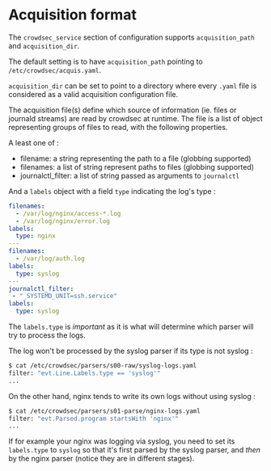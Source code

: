 # Acquisition format

The `crowdsec_service` section of configuration supports `acquisition_path` and `acquisition_dir`.

The default setting is to have `acquisition_path` pointing to `/etc/crowdsec/acquis.yaml`.

`acquisition_dir` can be set to point to a directory where every `.yaml` file is considered as a valid acquisition configuration file.



The acquisition file(s) define which source of information (ie. files or journald streams) are read by crowdsec at runtime.
The file is a list of object representing groups of files to read, with the following properties.

A least one of :

 - filename: a string representing the path to a file (globbing supported)
 - filenames: a list of string represent paths to files (globbing supported)
 - journalctl_filter: a list of string passed as arguments to `journalctl`

And a `labels` object with a field `type` indicating the log's type :
```yaml
filenames:
  - /var/log/nginx/access-*.log
  - /var/log/nginx/error.log
labels:
  type: nginx
---
filenames:
  - /var/log/auth.log
labels:
  type: syslog
---
journalctl_filter:
 - "_SYSTEMD_UNIT=ssh.service"
labels:
  type: syslog

```

The `labels.type` is *important* as it is what will determine which parser will try to process the logs. 

The log won't be processed by the syslog parser if its type is not syslog :
```bash
$ cat /etc/crowdsec/parsers/s00-raw/syslog-logs.yaml 
filter: "evt.Line.Labels.type == 'syslog'"
...
```

On the other hand, nginx tends to write its own logs without using syslog :
```bash
$ cat /etc/crowdsec/parsers/s01-parse/nginx-logs.yaml 
filter: "evt.Parsed.program startsWith 'nginx'"
...
```

If for example your nginx was logging via syslog, you need to set its `labels.type` to `syslog` so that it's first parsed by the syslog parser, and *then* by the nginx parser (notice they are in different stages).

